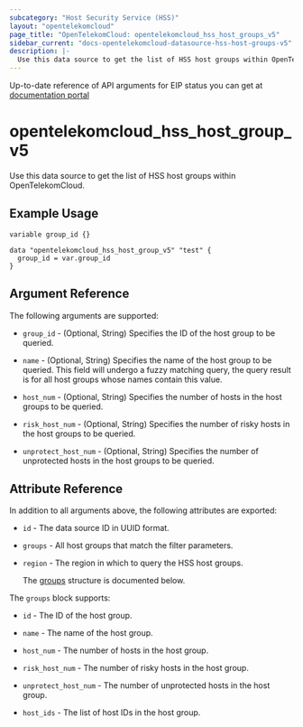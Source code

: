 ```yaml
---
subcategory: "Host Security Service (HSS)"
layout: "opentelekomcloud"
page_title: "OpenTelekomCloud: opentelekomcloud_hss_host_groups_v5"
sidebar_current: "docs-opentelekomcloud-datasource-hss-host-groups-v5"
description: |-
  Use this data source to get the list of HSS host groups within OpenTelekomCloud.
---
```


Up-to-date reference of API arguments for EIP status you can get at
[documentation portal](https://docs.otc.t-systems.com/host-security-service/api-ref/api_description/server_management/querying_server_groups.html#listhostgroups)

# opentelekomcloud_hss_host_group_v5

Use this data source to get the list of HSS host groups within OpenTelekomCloud.

## Example Usage

```hcl
variable group_id {}

data "opentelekomcloud_hss_host_group_v5" "test" {
  group_id = var.group_id
}
```

## Argument Reference

The following arguments are supported:

* `group_id` - (Optional, String) Specifies the ID of the host group to be queried.

* `name` - (Optional, String) Specifies the name of the host group to be queried. This field will undergo a fuzzy
  matching query, the query result is for all host groups whose names contain this value.

* `host_num` - (Optional, String) Specifies the number of hosts in the host groups to be queried.

* `risk_host_num` - (Optional, String) Specifies the number of risky hosts in the host groups to be queried.

* `unprotect_host_num` - (Optional, String) Specifies the number of unprotected hosts in the host groups to be queried.

## Attribute Reference

In addition to all arguments above, the following attributes are exported:

* `id` - The data source ID in UUID format.

* `groups` - All host groups that match the filter parameters.

* `region` - The region in which to query the HSS host groups.

  The [groups](#hss_groups) structure is documented below.

<a name="hss_groups"></a>
The `groups` block supports:

* `id` - The ID of the host group.

* `name` - The name of the host group.

* `host_num` - The number of hosts in the host group.

* `risk_host_num` - The number of risky hosts in the host group.

* `unprotect_host_num` - The number of unprotected hosts in the host group.

* `host_ids` - The list of host IDs in the host group.

